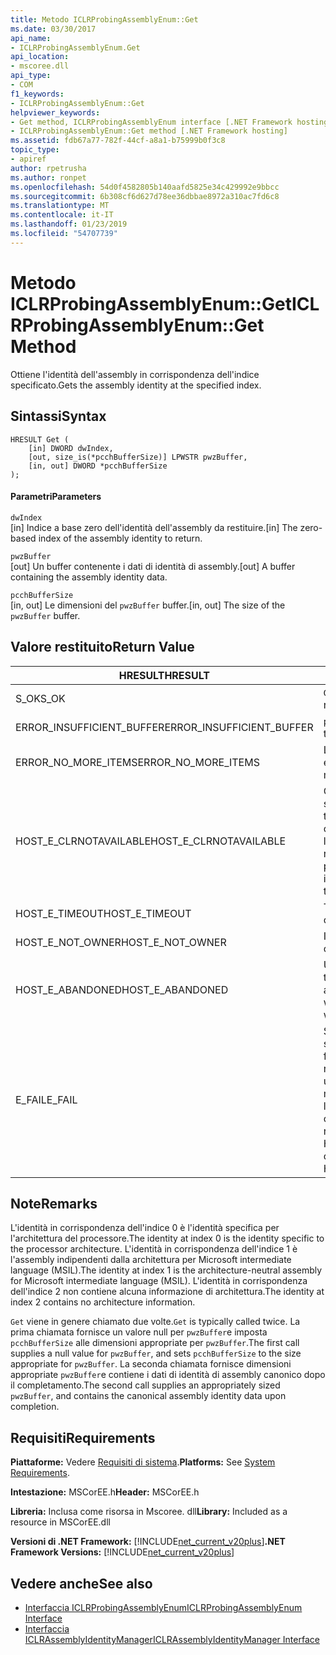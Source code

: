 ```yaml
---
title: Metodo ICLRProbingAssemblyEnum::Get
ms.date: 03/30/2017
api_name:
- ICLRProbingAssemblyEnum.Get
api_location:
- mscoree.dll
api_type:
- COM
f1_keywords:
- ICLRProbingAssemblyEnum::Get
helpviewer_keywords:
- Get method, ICLRProbingAssemblyEnum interface [.NET Framework hosting]
- ICLRProbingAssemblyEnum::Get method [.NET Framework hosting]
ms.assetid: fdb67a77-782f-44cf-a8a1-b75999b0f3c8
topic_type:
- apiref
author: rpetrusha
ms.author: ronpet
ms.openlocfilehash: 54d0f4582805b140aafd5825e34c429992e9bbcc
ms.sourcegitcommit: 6b308cf6d627d78ee36dbbae8972a310ac7fd6c8
ms.translationtype: MT
ms.contentlocale: it-IT
ms.lasthandoff: 01/23/2019
ms.locfileid: "54707739"
---
```

# <a name="iclrprobingassemblyenumget-method"></a><span data-ttu-id="7ef98-102">Metodo ICLRProbingAssemblyEnum::Get</span><span class="sxs-lookup"><span data-stu-id="7ef98-102">ICLRProbingAssemblyEnum::Get Method</span></span>
<span data-ttu-id="7ef98-103">Ottiene l'identità dell'assembly in corrispondenza dell'indice specificato.</span><span class="sxs-lookup"><span data-stu-id="7ef98-103">Gets the assembly identity at the specified index.</span></span>  
  
## <a name="syntax"></a><span data-ttu-id="7ef98-104">Sintassi</span><span class="sxs-lookup"><span data-stu-id="7ef98-104">Syntax</span></span>  
  
```  
HRESULT Get (  
    [in] DWORD dwIndex,  
    [out, size_is(*pcchBufferSize)] LPWSTR pwzBuffer,  
    [in, out] DWORD *pcchBufferSize  
);  
```  
  
#### <a name="parameters"></a><span data-ttu-id="7ef98-105">Parametri</span><span class="sxs-lookup"><span data-stu-id="7ef98-105">Parameters</span></span>  
 `dwIndex`  
 <span data-ttu-id="7ef98-106">[in] Indice a base zero dell'identità dell'assembly da restituire.</span><span class="sxs-lookup"><span data-stu-id="7ef98-106">[in] The zero-based index of the assembly identity to return.</span></span>  
  
 `pwzBuffer`  
 <span data-ttu-id="7ef98-107">[out] Un buffer contenente i dati di identità di assembly.</span><span class="sxs-lookup"><span data-stu-id="7ef98-107">[out] A buffer containing the assembly identity data.</span></span>  
  
 `pcchBufferSize`  
 <span data-ttu-id="7ef98-108">[in, out] Le dimensioni del `pwzBuffer` buffer.</span><span class="sxs-lookup"><span data-stu-id="7ef98-108">[in, out] The size of the `pwzBuffer` buffer.</span></span>  
  
## <a name="return-value"></a><span data-ttu-id="7ef98-109">Valore restituito</span><span class="sxs-lookup"><span data-stu-id="7ef98-109">Return Value</span></span>  
  
|<span data-ttu-id="7ef98-110">HRESULT</span><span class="sxs-lookup"><span data-stu-id="7ef98-110">HRESULT</span></span>|<span data-ttu-id="7ef98-111">Descrizione</span><span class="sxs-lookup"><span data-stu-id="7ef98-111">Description</span></span>|  
|-------------|-----------------|  
|<span data-ttu-id="7ef98-112">S_OK</span><span class="sxs-lookup"><span data-stu-id="7ef98-112">S_OK</span></span>|<span data-ttu-id="7ef98-113">`Get` stato restituito correttamente.</span><span class="sxs-lookup"><span data-stu-id="7ef98-113">`Get` returned successfully.</span></span>|  
|<span data-ttu-id="7ef98-114">ERROR_INSUFFICIENT_BUFFER</span><span class="sxs-lookup"><span data-stu-id="7ef98-114">ERROR_INSUFFICIENT_BUFFER</span></span>|<span data-ttu-id="7ef98-115">`pwzBuffer` è troppo piccolo.</span><span class="sxs-lookup"><span data-stu-id="7ef98-115">`pwzBuffer` is too small.</span></span>|  
|<span data-ttu-id="7ef98-116">ERROR_NO_MORE_ITEMS</span><span class="sxs-lookup"><span data-stu-id="7ef98-116">ERROR_NO_MORE_ITEMS</span></span>|<span data-ttu-id="7ef98-117">L'enumerazione non contiene più elementi.</span><span class="sxs-lookup"><span data-stu-id="7ef98-117">The enumeration contains no more items.</span></span>|  
|<span data-ttu-id="7ef98-118">HOST_E_CLRNOTAVAILABLE</span><span class="sxs-lookup"><span data-stu-id="7ef98-118">HOST_E_CLRNOTAVAILABLE</span></span>|<span data-ttu-id="7ef98-119">Common language runtime (CLR) non è stato caricato in un processo oppure si trova in uno stato in cui non può eseguire codice gestito o elaborare correttamente la chiamata.</span><span class="sxs-lookup"><span data-stu-id="7ef98-119">The common language runtime (CLR) has not been loaded into a process, or the CLR is in a state in which it cannot run managed code or process the call successfully.</span></span>|  
|<span data-ttu-id="7ef98-120">HOST_E_TIMEOUT</span><span class="sxs-lookup"><span data-stu-id="7ef98-120">HOST_E_TIMEOUT</span></span>|<span data-ttu-id="7ef98-121">Timeout della chiamata.</span><span class="sxs-lookup"><span data-stu-id="7ef98-121">The call timed out.</span></span>|  
|<span data-ttu-id="7ef98-122">HOST_E_NOT_OWNER</span><span class="sxs-lookup"><span data-stu-id="7ef98-122">HOST_E_NOT_OWNER</span></span>|<span data-ttu-id="7ef98-123">Il chiamante non possiede il blocco.</span><span class="sxs-lookup"><span data-stu-id="7ef98-123">The caller does not own the lock.</span></span>|  
|<span data-ttu-id="7ef98-124">HOST_E_ABANDONED</span><span class="sxs-lookup"><span data-stu-id="7ef98-124">HOST_E_ABANDONED</span></span>|<span data-ttu-id="7ef98-125">Un evento è stato annullato durante un thread bloccato o fiber è rimasta in attesa su di esso.</span><span class="sxs-lookup"><span data-stu-id="7ef98-125">An event was canceled while a blocked thread or fiber was waiting on it.</span></span>|  
|<span data-ttu-id="7ef98-126">E_FAIL</span><span class="sxs-lookup"><span data-stu-id="7ef98-126">E_FAIL</span></span>|<span data-ttu-id="7ef98-127">Si è verificato un errore irreversibile sconosciuto.</span><span class="sxs-lookup"><span data-stu-id="7ef98-127">An unknown catastrophic failure occurred.</span></span> <span data-ttu-id="7ef98-128">Se un metodo viene restituito E_FAIL, CLR non è più utilizzabile all'interno del processo.</span><span class="sxs-lookup"><span data-stu-id="7ef98-128">If a method returns E_FAIL, the CLR is no longer usable within the process.</span></span> <span data-ttu-id="7ef98-129">Le chiamate successive ai metodi di hosting restituiranno HOST_E_CLRNOTAVAILABLE.</span><span class="sxs-lookup"><span data-stu-id="7ef98-129">Subsequent calls to any hosting methods return HOST_E_CLRNOTAVAILABLE.</span></span>|  
  
## <a name="remarks"></a><span data-ttu-id="7ef98-130">Note</span><span class="sxs-lookup"><span data-stu-id="7ef98-130">Remarks</span></span>  
 <span data-ttu-id="7ef98-131">L'identità in corrispondenza dell'indice 0 è l'identità specifica per l'architettura del processore.</span><span class="sxs-lookup"><span data-stu-id="7ef98-131">The identity at index 0 is the identity specific to the processor architecture.</span></span> <span data-ttu-id="7ef98-132">L'identità in corrispondenza dell'indice 1 è l'assembly indipendenti dalla architettura per Microsoft intermediate language (MSIL).</span><span class="sxs-lookup"><span data-stu-id="7ef98-132">The identity at index 1 is the architecture-neutral assembly for Microsoft intermediate language (MSIL).</span></span> <span data-ttu-id="7ef98-133">L'identità in corrispondenza dell'indice 2 non contiene alcuna informazione di architettura.</span><span class="sxs-lookup"><span data-stu-id="7ef98-133">The identity at index 2 contains no architecture information.</span></span>  
  
 <span data-ttu-id="7ef98-134">`Get` viene in genere chiamato due volte.</span><span class="sxs-lookup"><span data-stu-id="7ef98-134">`Get` is typically called twice.</span></span> <span data-ttu-id="7ef98-135">La prima chiamata fornisce un valore null per `pwzBuffer`e imposta `pcchBufferSize` alle dimensioni appropriate per `pwzBuffer`.</span><span class="sxs-lookup"><span data-stu-id="7ef98-135">The first call supplies a null value for `pwzBuffer`, and sets `pcchBufferSize` to the size appropriate for `pwzBuffer`.</span></span> <span data-ttu-id="7ef98-136">La seconda chiamata fornisce dimensioni appropriate `pwzBuffer`e contiene i dati di identità di assembly canonico dopo il completamento.</span><span class="sxs-lookup"><span data-stu-id="7ef98-136">The second call supplies an appropriately sized `pwzBuffer`, and contains the canonical assembly identity data upon completion.</span></span>  
  
## <a name="requirements"></a><span data-ttu-id="7ef98-137">Requisiti</span><span class="sxs-lookup"><span data-stu-id="7ef98-137">Requirements</span></span>  
 <span data-ttu-id="7ef98-138">**Piattaforme:** Vedere [Requisiti di sistema](../../../../docs/framework/get-started/system-requirements.md).</span><span class="sxs-lookup"><span data-stu-id="7ef98-138">**Platforms:** See [System Requirements](../../../../docs/framework/get-started/system-requirements.md).</span></span>  
  
 <span data-ttu-id="7ef98-139">**Intestazione:** MSCorEE.h</span><span class="sxs-lookup"><span data-stu-id="7ef98-139">**Header:** MSCorEE.h</span></span>  
  
 <span data-ttu-id="7ef98-140">**Libreria:** Inclusa come risorsa in Mscoree. dll</span><span class="sxs-lookup"><span data-stu-id="7ef98-140">**Library:** Included as a resource in MSCorEE.dll</span></span>  
  
 <span data-ttu-id="7ef98-141">**Versioni di .NET Framework:** [!INCLUDE[net_current_v20plus](../../../../includes/net-current-v20plus-md.md)]</span><span class="sxs-lookup"><span data-stu-id="7ef98-141">**.NET Framework Versions:** [!INCLUDE[net_current_v20plus](../../../../includes/net-current-v20plus-md.md)]</span></span>  
  
## <a name="see-also"></a><span data-ttu-id="7ef98-142">Vedere anche</span><span class="sxs-lookup"><span data-stu-id="7ef98-142">See also</span></span>
- [<span data-ttu-id="7ef98-143">Interfaccia ICLRProbingAssemblyEnum</span><span class="sxs-lookup"><span data-stu-id="7ef98-143">ICLRProbingAssemblyEnum Interface</span></span>](../../../../docs/framework/unmanaged-api/hosting/iclrprobingassemblyenum-interface.md)
- [<span data-ttu-id="7ef98-144">Interfaccia ICLRAssemblyIdentityManager</span><span class="sxs-lookup"><span data-stu-id="7ef98-144">ICLRAssemblyIdentityManager Interface</span></span>](../../../../docs/framework/unmanaged-api/hosting/iclrassemblyidentitymanager-interface.md)
